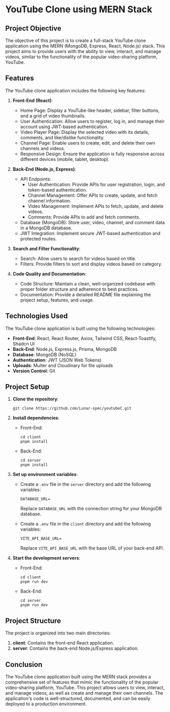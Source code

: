 # YouTube Clone using MERN Stack

## Project Objective

The objective of this project is to create a full-stack YouTube clone application using the MERN (MongoDB, Express, React, Node.js) stack. This project aims to provide users with the ability to view, interact, and manage videos, similar to the functionality of the popular video-sharing platform, YouTube.

## Features

The YouTube clone application includes the following key features:

1. **Front-End (React)**:

   - Home Page: Display a YouTube-like header, sidebar, filter buttons, and a grid of video thumbnails.
   - User Authentication: Allow users to register, log in, and manage their account using JWT-based authentication.
   - Video Player Page: Display the selected video with its details, comments, and like/dislike functionality.
   - Channel Page: Enable users to create, edit, and delete their own channels and videos.
   - Responsive Design: Ensure the application is fully responsive across different devices (mobile, tablet, desktop).

2. **Back-End (Node.js, Express)**:

   - API Endpoints:
     - User Authentication: Provide APIs for user registration, login, and token-based authentication.
     - Channel Management: Offer APIs to create, update, and fetch channel information.
     - Video Management: Implement APIs to fetch, update, and delete videos.
     - Comments: Provide APIs to add and fetch comments.
   - Database (MongoDB): Store user, video, channel, and comment data in a MongoDB database.
   - JWT Integration: Implement secure JWT-based authentication and protected routes.

3. **Search and Filter Functionality**:

   - Search: Allow users to search for videos based on title.
   - Filters: Provide filters to sort and display videos based on category.

4. **Code Quality and Documentation**:
   - Code Structure: Maintain a clean, well-organized codebase with proper folder structure and adherence to best practices.
   - Documentation: Provide a detailed README file explaining the project setup, features, and usage.

## Technologies Used

The YouTube clone application is built using the following technologies:

- **Front-End**: React, React Router, Axios, Tailwind CSS, React-Toastify, Shadcn UI
- **Back-End**: Node.js, Express.js, Prisma, MongoDB
- **Database**: MongoDB (NoSQL)
- **Authentication**: JWT (JSON Web Tokens)
- **Uploads**: Multer and Cloudinary for file uploads
- **Version Control**: Git

## Project Setup

1. **Clone the repository**:

   ```
   git clone https://github.com/Lunar-spec/youtubeC.git
   ```

2. **Install dependencies**:

   - Front-End:
     ```
     cd client
     pnpm install
     ```
   - Back-End:
     ```
     cd server
     pnpm install
     ```

3. **Set up environment variables**:

   - Create a `.env` file in the `server` directory and add the following variables:

     ```
     DATABASE_URL=
     ```

     Replace `DATABASE_URL` with the connection string for your MongoDB database.

   - Create a `.env` file in the `client` directory and add the following variables:

     ```
     VITE_API_BASE_URL=
     ```

     Replace `VITE_API_BASE_URL` with the base URL of your back-end API.

4. **Start the development servers**:

   - Front-End:
     ```
     cd client
     pnpm run dev
     ```
   - Back-End:
     ```
     cd server
     pnpm run dev
     ```

## Project Structure

The project is organized into two main directories:

1. **client**: Contains the front-end React application.
2. **server**: Contains the back-end Node.js/Express application.

## Conclusion

The YouTube clone application built using the MERN stack provides a comprehensive set of features that mimic the functionality of the popular video-sharing platform, YouTube. This project allows users to view, interact, and manage videos, as well as create and manage their own channels. The application's code is well-structured, documented, and can be easily deployed to a production environment.
